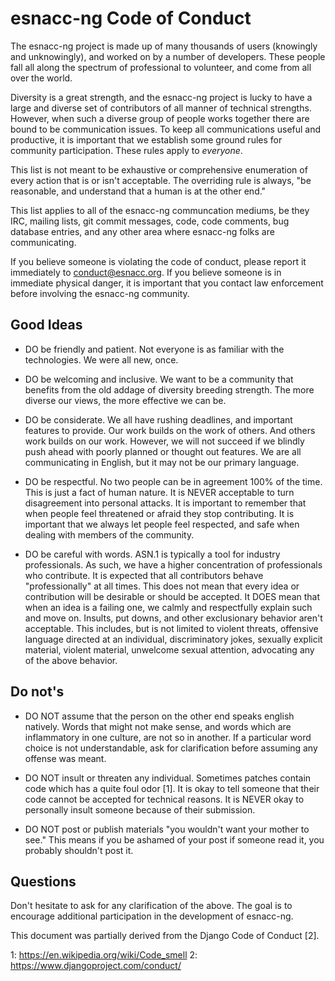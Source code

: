 esnacc-ng Code of Conduct
=========================

The esnacc-ng project is made up of many thousands of users (knowingly and
unknowingly), and worked on by a number of developers.  These people fall all
along the spectrum of professional to volunteer, and come from all over the
world.

Diversity is a great strength, and the esnacc-ng project is lucky to have a
large and diverse set of contributors of all manner of technical strengths.
However, when such a diverse group of people works together there are bound
to be communication issues.  To keep all communications useful and productive,
it is important that we establish some ground rules for community participation.
These rules apply to *everyone*.

This list is not meant to be exhaustive or comprehensive enumeration of every
action that is or isn't acceptable.  The overriding rule is always, "be
reasonable, and understand that a human is at the other end."

This list applies to all of the esnacc-ng communcation mediums, be they IRC,
mailing lists, git commit messages, code, code comments, bug database entries,
and any other area where esnacc-ng folks are communicating.

If you believe someone is violating the code of conduct, please report it
immediately to conduct@esnacc.org.  If you believe someone is in immediate
physical danger, it is important that you contact law enforcement before
involving the esnacc-ng community.

Good Ideas
----------

* DO be friendly and patient.  Not everyone is as familiar with the
  technologies.  We were all new, once.

* DO be welcoming and inclusive.  We want to be a community that benefits from
  the old addage of diversity breeding strength.  The more diverse our views,
  the more effective we can be.

* DO be considerate.  We all have rushing deadlines, and important features to
  provide.  Our work builds on the work of others.  And others work builds on
  our work.  However, we will not succeed if we blindly push ahead with poorly
  planned or thought out features.  We are all communicating in English, but it
  may not be our primary language.

* DO be respectful.  No two people can be in agreement 100% of the time.  This
  is just a fact of human nature.  It is NEVER acceptable to turn disagreement
  into personal attacks.  It is important to remember that when people feel
  threatened or afraid they stop contributing.  It is important that we always
  let people feel respected, and safe when dealing with members of the
  community.

* DO be careful with words.  ASN.1 is typically a tool for industry
  professionals.  As such, we have a higher concentration of professionals who
  contribute.  It is expected that all contributors behave "professionally" at
  all times.  This does not mean that every idea or contribution will be
  desirable or should be accepted.  It DOES mean that when an idea is a failing
  one, we calmly and respectfully explain such and move on.  Insults, put downs,
  and other exclusionary behavior aren't acceptable.  This includes, but is not
  limited to violent threats, offensive language directed at an individual,
  discriminatory jokes, sexually explicit material, violent material, unwelcome
  sexual attention, advocating any of the above behavior.


Do not's
--------

* DO NOT assume that the person on the other end speaks english natively.  Words
  that might not make sense, and words which are inflammatory in one culture,
  are not so in another.  If a particular word choice is not understandable, ask
  for clarification before assuming any offense was meant.

* DO NOT insult or threaten any individual.  Sometimes patches contain code
  which has a quite foul odor [1].  It is okay to tell someone that their code
  cannot be accepted for technical reasons.  It is NEVER okay to personally
  insult someone because of their submission.

* DO NOT post or publish materials "you wouldn't want your mother to see."  This
  means if you be ashamed of your post if someone read it, you probably
  shouldn't post it.


Questions
---------

Don't hesitate to ask for any clarification of the above.  The goal is to
encourage additional participation in the development of esnacc-ng.

This document was partially derived from the Django Code of Conduct [2].


1: https://en.wikipedia.org/wiki/Code_smell
2: https://www.djangoproject.com/conduct/
